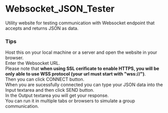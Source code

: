 # Websocket_JSON_Tester
Utility website for testing communication with Websocket endpoint that accepts and returns JSON as data.
### Tips
Host this on your local machine or a server and open the website in your browser.  
Enter the Websocket URL.  
Please note that **when using SSL cerificate to enable HTTPS, you will be only able to use WSS protocol (your url must start with "wss://")**.  
Then you can click CONNECT button.  
When you are sucessfully connected you can type your JSON data into the Input textarea and then click SEND button.  
In the Output textarea you will get your response.  
You can run it in multiple tabs or browsers to simulate a group communication.  
 